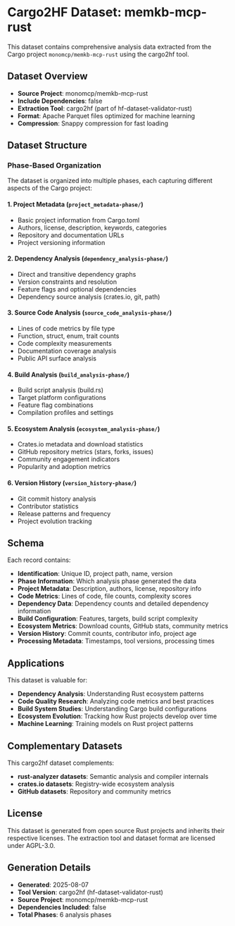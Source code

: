 # Cargo2HF Dataset: memkb-mcp-rust

This dataset contains comprehensive analysis data extracted from the Cargo project `monomcp/memkb-mcp-rust` using the cargo2hf tool.

## Dataset Overview

- **Source Project**: monomcp/memkb-mcp-rust
- **Include Dependencies**: false
- **Extraction Tool**: cargo2hf (part of hf-dataset-validator-rust)
- **Format**: Apache Parquet files optimized for machine learning
- **Compression**: Snappy compression for fast loading

## Dataset Structure

### Phase-Based Organization

The dataset is organized into multiple phases, each capturing different aspects of the Cargo project:

#### 1. Project Metadata (`project_metadata-phase/`)
- Basic project information from Cargo.toml
- Authors, license, description, keywords, categories
- Repository and documentation URLs
- Project versioning information

#### 2. Dependency Analysis (`dependency_analysis-phase/`)
- Direct and transitive dependency graphs
- Version constraints and resolution
- Feature flags and optional dependencies
- Dependency source analysis (crates.io, git, path)

#### 3. Source Code Analysis (`source_code_analysis-phase/`)
- Lines of code metrics by file type
- Function, struct, enum, trait counts
- Code complexity measurements
- Documentation coverage analysis
- Public API surface analysis

#### 4. Build Analysis (`build_analysis-phase/`)
- Build script analysis (build.rs)
- Target platform configurations
- Feature flag combinations
- Compilation profiles and settings

#### 5. Ecosystem Analysis (`ecosystem_analysis-phase/`)
- Crates.io metadata and download statistics
- GitHub repository metrics (stars, forks, issues)
- Community engagement indicators
- Popularity and adoption metrics

#### 6. Version History (`version_history-phase/`)
- Git commit history analysis
- Contributor statistics
- Release patterns and frequency
- Project evolution tracking

## Schema

Each record contains:

- **Identification**: Unique ID, project path, name, version
- **Phase Information**: Which analysis phase generated the data
- **Project Metadata**: Description, authors, license, repository info
- **Code Metrics**: Lines of code, file counts, complexity scores
- **Dependency Data**: Dependency counts and detailed dependency information
- **Build Configuration**: Features, targets, build script complexity
- **Ecosystem Metrics**: Download counts, GitHub stats, community metrics
- **Version History**: Commit counts, contributor info, project age
- **Processing Metadata**: Timestamps, tool versions, processing times

## Applications

This dataset is valuable for:

- **Dependency Analysis**: Understanding Rust ecosystem patterns
- **Code Quality Research**: Analyzing code metrics and best practices  
- **Build System Studies**: Understanding Cargo build configurations
- **Ecosystem Evolution**: Tracking how Rust projects develop over time
- **Machine Learning**: Training models on Rust project patterns

## Complementary Datasets

This cargo2hf dataset complements:
- **rust-analyzer datasets**: Semantic analysis and compiler internals
- **crates.io datasets**: Registry-wide ecosystem analysis
- **GitHub datasets**: Repository and community metrics

## License

This dataset is generated from open source Rust projects and inherits their respective licenses.
The extraction tool and dataset format are licensed under AGPL-3.0.

## Generation Details

- **Generated**: 2025-08-07
- **Tool Version**: cargo2hf (hf-dataset-validator-rust)
- **Source Project**: monomcp/memkb-mcp-rust
- **Dependencies Included**: false
- **Total Phases**: 6 analysis phases
